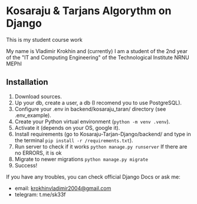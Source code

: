 # Kosaraju & Tarjans Algorythm on Django

This is my student course work

My name is Vladimir Krokhin and (currently) I am a student of the 2nd year of the "IT and Computing Engineering" of the Technological Institute NRNU MEPhI

## Installation

1. Download sources.
2. Up your db, create a user, a db (I recomend you to use PostgreSQL).
3. Configure your .env in backend/kosaraju_taran/ directory (see .env_example).
4. Create your Python virtual environment (```python -m venv .venv```).
5. Activate it (depends on your OS, google it).
6. Install requirements (go to Kosaraju-Tarjan-Django/backend/ and type in the terminal 
```pip install -r /requirements.txt```).
7. Run server to check if it works
```python manage.py runserver```
If there are no ERRORS, it is ok
8. Migrate to newer migrations
```python manage.py migrate```
9. Success!

If you have any troubles, you can check official Django Docs or ask me:
* email: krokhinvladimir2004@gmail.com
* telegram: t.me/sk33f